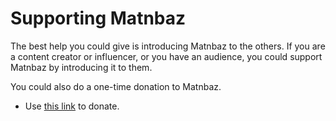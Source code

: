 # Supporting Matnbaz

The best help you could give is introducing Matnbaz to the others. If you are a content creator or influencer, or you have an audience, you could support Matnbaz by introducing it to them.

You could also do a one-time donation to Matnbaz.

- Use [this link](https://yekpay.me/matnbaz) to donate.
